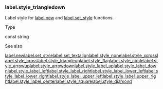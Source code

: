 ### label.style\_triangledown

Label style for [label.new](#fun_label.new) and [label.set\_style](#fun_label.set_style) functions.

Type

const string

See also

[label.new](#fun_label.new)[label.set\_style](#fun_label.set_style)[label.set\_textalign](#fun_label.set_textalign)[label.style\_none](#const_label.style_none)[label.style\_xcross](#const_label.style_xcross)[label.style\_cross](#const_label.style_cross)[label.style\_triangleup](#const_label.style_triangleup)[label.style\_flag](#const_label.style_flag)[label.style\_circle](#const_label.style_circle)[label.style\_arrowup](#const_label.style_arrowup)[label.style\_arrowdown](#const_label.style_arrowdown)[label.style\_label\_up](#const_label.style_label_up)[label.style\_label\_down](#const_label.style_label_down)[label.style\_label\_left](#const_label.style_label_left)[label.style\_label\_right](#const_label.style_label_right)[label.style\_label\_lower\_left](#const_label.style_label_lower_left)[label.style\_label\_lower\_right](#const_label.style_label_lower_right)[label.style\_label\_upper\_left](#const_label.style_label_upper_left)[label.style\_label\_upper\_right](#const_label.style_label_upper_right)[label.style\_label\_center](#const_label.style_label_center)[label.style\_square](#const_label.style_square)[label.style\_diamond](#const_label.style_diamond)
